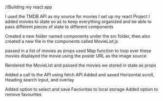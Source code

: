 //Building my react app

I used the TMDB API as my source for movies
I set up my react Project
I added movies to state so as to keep everything organized and be able to pass different pieces of state to different components

Created a new folder named components under the src folder, then also created a new file in the components called MovieList.js

passed in a list of movies as props
used Map function to loop over these movies
displayed the movie using the poster URL as the image source

Rendered the MovieList and passed the movies we stored in state as props

Added a call to the API using fetch API
Added  and saved Horizontal scroll, Heading search input, and overlay

Added option to select and save Favourites to local storage
Added option to remove favourites




